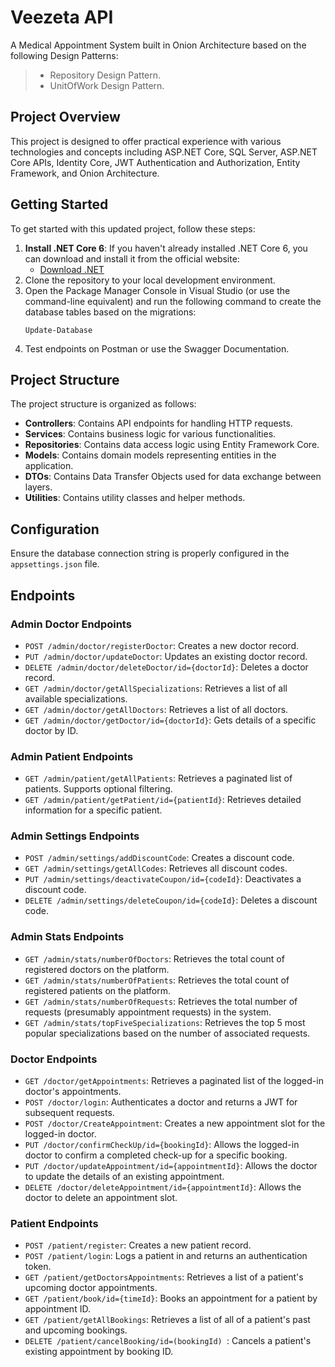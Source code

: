 # Veezeta API
A Medical Appointment System built in Onion Architecture based on the following Design Patterns:
<blockquote>
 
- Repository Design Pattern.
- UnitOfWork Design Pattern.

</blockquote>

## Project Overview

This project is designed to offer practical experience with various technologies and concepts including ASP.NET Core, SQL Server, ASP.NET Core APIs, Identity Core, JWT Authentication and Authorization, Entity Framework, and Onion Architecture.

## Getting Started

To get started with this updated project, follow these steps:

1. **Install .NET Core 6**: If you haven't already installed .NET Core 6, you can download and install it from the official website:
   - [Download .NET](https://dotnet.microsoft.com/download)
2. Clone the repository to your local development environment.
3. Open the Package Manager Console in Visual Studio (or use the command-line equivalent) and run the following command to create the database tables based on the migrations:
   ```Shell
   Update-Database
4. Test endpoints on Postman or use the Swagger Documentation.

## Project Structure

The project structure is organized as follows:
- **Controllers**: Contains API endpoints for handling HTTP requests.
- **Services**: Contains business logic for various functionalities.
- **Repositories**: Contains data access logic using Entity Framework Core.
- **Models**: Contains domain models representing entities in the application.
- **DTOs**: Contains Data Transfer Objects used for data exchange between layers.
- **Utilities**: Contains utility classes and helper methods.

## Configuration

Ensure the database connection string is properly configured in the `appsettings.json` file.

## Endpoints

### Admin Doctor Endpoints
- `POST /admin/doctor/registerDoctor`: Creates a new doctor record.
- `PUT /admin/doctor/updateDoctor`: Updates an existing doctor record.
- `DELETE /admin/doctor/deleteDoctor/id={doctorId}`: Deletes a doctor record.
- `GET /admin/doctor/getAllSpecializations`: Retrieves a list of all available specializations.
- `GET /admin/doctor/getAllDoctors`: Retrieves a list of all doctors.
- `GET /admin/doctor/getDoctor/id={doctorId}`: Gets details of a specific doctor by ID.

### Admin Patient Endpoints
- `GET /admin/patient/getAllPatients`: Retrieves a paginated list of patients. Supports optional filtering.
- `GET /admin/patient/getPatient/id={patientId}`: Retrieves detailed information for a specific patient.

### Admin Settings Endpoints
- `POST /admin/settings/addDiscountCode`: Creates a discount code.
- `GET /admin/settings/getAllCodes`: Retrieves all discount codes.
- `PUT /admin/settings/deactivateCoupon/id={codeId}`: Deactivates a discount code.
- `DELETE /admin/settings/deleteCoupon/id={codeId}`: Deletes a discount code.

### Admin Stats Endpoints
- `GET /admin/stats/numberOfDoctors`: Retrieves the total count of registered doctors on the platform.
- `GET /admin/stats/numberOfPatients`: Retrieves the total count of registered patients on the platform.
- `GET /admin/stats/numberOfRequests`: Retrieves the total number of requests (presumably appointment requests) in the system.
- `GET /admin/stats/topFiveSpecializations`: Retrieves the top 5 most popular specializations based on the number of associated requests.

### Doctor Endpoints
- `GET /doctor/getAppointments`: Retrieves a paginated list of the logged-in doctor's appointments.
- `POST /doctor/login`: Authenticates a doctor and returns a JWT for subsequent requests.
- `POST /doctor/CreateAppointment`: Creates a new appointment slot for the logged-in doctor.
- `PUT /doctor/confirmCheckUp/id={bookingId}`: Allows the logged-in doctor to confirm a completed check-up for a specific booking.
- `PUT /doctor/updateAppointment/id={appointmentId}`: Allows the doctor to update the details of an existing appointment.
- `DELETE /doctor/deleteAppointment/id={appointmentId}`: Allows the doctor to delete an appointment slot.
  
### Patient Endpoints
- `POST /patient/register`: Creates a new patient record.
- `POST /patient/login`: Logs a patient in and returns an authentication token.
- `GET /patient/getDoctorsAppointments`: Retrieves a list of a patient's upcoming doctor appointments.
- `GET /patient/book/id={timeId}`: Books an appointment for a patient by appointment ID.
- `GET /patient/getAllBookings`: Retrieves a list of all of a patient's past and upcoming bookings.
- `DELETE /patient/cancelBooking/id=(bookingId)	`: Cancels a patient's existing appointment by booking ID.
